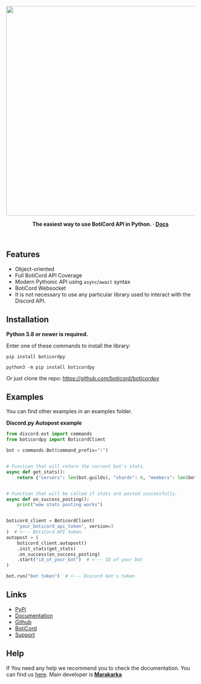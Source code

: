 <p align="center">
<img width="560" src="https://cdn.discordapp.com/attachments/712173636181557272/1137397261677109298/bcpy.png" alt="">
</p>

<p align="center">
  <b>
    The easiest way to use BotiCord API in Python.
    <span> · </span>
    <a href="https://py.boticord.top/">Docs</a>
  </b>
</p>

<p align="center">
<a href="https://pypi.org/project/boticordpy/"><img src="https://img.shields.io/pypi/dm/boticordpy?style=flat-square" alt=""></a>
<a href="https://pypi.org/project/boticordpy/"><img src="https://img.shields.io/pypi/v/boticordpy?style=flat-square" alt=""></a>
<a href="https://py.boticord.top/"><img src="https://img.shields.io/readthedocs/boticordpy?style=flat-square" alt=""></a>
</p>


<h2>Features</h2>

* Object-oriented
* Full BotiCord API Coverage
* Modern Pythonic API using `async`/`await` syntax
* BotiCord Websocket
* It is not necessary to use any particular library used to interact with the Discord API.

<h2>Installation</h2>

<b>Python 3.8 or newer is required.</b>

Enter one of these commands to install the library:

```
pip install boticordpy
```

```
python3 -m pip install boticordpy
```

Or just clone the repo: https://github.com/boticord/boticordpy

<h2>Examples</h2>

You can find other examples in an examples folder. 

**Discord.py Autopost example**

```py
from discord.ext import commands
from boticordpy import BoticordClient

bot = commands.Bot(command_prefix="!")


# Function that will return the current bot's stats.
async def get_stats():
    return {"servers": len(bot.guilds), "shards": 0, "members": len(bot.users)}


# Function that will be called if stats are posted successfully.
async def on_success_posting():
    print("wow stats posting works")


boticord_client = BoticordClient(
    "your_boticord_api_token", version=3
)  # <--- BotiCord API token
autopost = (
    boticord_client.autopost()
    .init_stats(get_stats)
    .on_success(on_success_posting)
    .start("id_of_your_bot")  # <--- ID of your bot
)

bot.run("bot token")  # <--- Discord bot's token

```

<h2>Links</h2>

* [PyPi](https://pypi.org/project/boticordpy)
* [Documentation](https://py.boticord.top)
* [Github](https://github.com/boticord/boticordpy)
* [BotiCord](https://boticord.top/)
* [Support](https://boticord.top/discord)

<h2>Help</h2>

If You need any help we recommend you to check the documentation. You can find us [here](https://bcord.cc/support). Main developer is **[Marakarka](https://boticord.top/profile/585766846268047370)**
